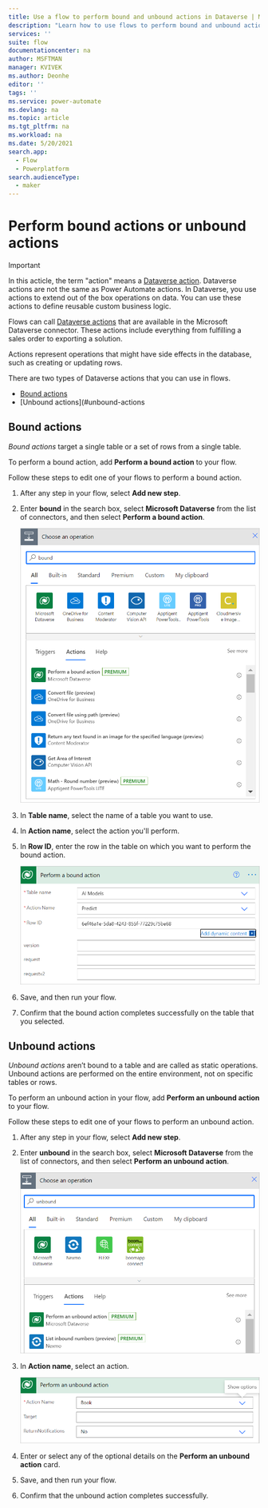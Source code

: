 ```yaml
---
title: Use a flow to perform bound and unbound actions in Dataverse | Microsoft Docs
description: "Learn how to use flows to perform bound and unbound actions in Microsoft Dataverse."  
services: ''
suite: flow
documentationcenter: na
author: MSFTMAN
manager: KVIVEK
ms.author: Deonhe
editor: ''
tags: ''
ms.service: power-automate
ms.devlang: na
ms.topic: article
ms.tgt_pltfrm: na
ms.workload: na
ms.date: 5/20/2021
search.app: 
  - Flow
  - Powerplatform
search.audienceType: 
  - maker
---
```


# Perform bound actions or unbound actions

>[!IMPORTANT]
>In this acticle, the term "action" means a [Dataverse action](/dynamics365/customer-engagement/web-api/actions?view=dynamics-ce-odata-9&preserve-view=true).
>Dataverse actions are not the same as Power Automate actions. In Dataverse, you use actions to extend out of the box operations on data. You can use these actions to define reusable custom business logic.

Flows can call [Dataverse actions](/dynamics365/customer-engagement/web-api/actions?view=dynamics-ce-odata-9&preserve-view=true) that are available in the Microsoft Dataverse connector. These actions include everything from fulfilling a sales order to exporting a solution. 

Actions represent operations that might have side effects in the database, such as creating or updating rows.

There are two types of Dataverse actions that you can use in flows.

- [Bound actions](#bound-actions)
- [Unbound actions](#unbound-actions

## Bound actions

*Bound actions* target a single table or a set of rows from a single table.

To perform a bound action, add **Perform a bound action** to your flow.

Follow these steps to edit one of your flows to perform a bound action.

1. After any step in your flow, select **Add new step**.
1. Enter **bound** in the search box, select **Microsoft Dataverse** from the list of connectors, and then select **Perform a bound action**.

   ![Add a bound action to your flow.](../media/dataverse-how-tos/bound-1.png "Add a bound action to your flow")

1. In **Table name**, select the name of a table you want to use.
1. In **Action name**, select the action you'll perform.
1. In **Row ID**, enter the row in the table on which you want to perform the bound action.

   ![Bound action card completed.](../media/dataverse-how-tos/bound-complete.png "Bound action card completed")

1. Save, and then run your flow.
1. Confirm that the bound action completes successfully on the table that you selected.

## Unbound actions

*Unbound actions* aren’t bound to a table and are called as static operations. Unbound actions are performed on the entire environment, not on specific tables or rows.

To perform an unbound action in your flow, add **Perform an unbound action** to your flow.

Follow these steps to edit one of your flows to perform an unbound action.

1. After any step in your flow, select **Add new step**.

1. Enter **unbound** in the search box, select **Microsoft Dataverse** from the list of connectors, and then select **Perform an unbound action**.

   ![Add an unbound action to your flow.](../media/dataverse-how-tos/bound-2.png "Add an unbound action to your flow")

1. In **Action name**, select an action.

   ![Action name.](../media/dataverse-how-tos/bound-3.png "Action name")

1. Enter or select any of the optional details on the **Perform an unbound action** card.

1. Save, and then run your flow.

1. Confirm that the unbound action completes successfully.
